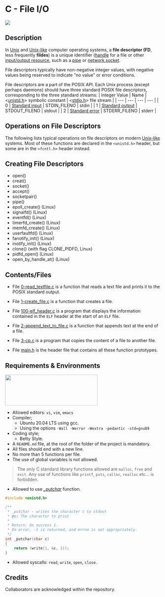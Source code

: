 # C - File I/O
<img src="https://upload.wikimedia.org/wikipedia/commons/thumb/f/f8/File_table_and_inode_table.svg/800px-File_table_and_inode_table.svg.png" width="" height=""  />

## Description
In [Unix](https://en.wikipedia.org/wiki/Unix) and [Unix-like](https://en.wikipedia.org/wiki/Unix-like) computer operating systems, a **file descriptor (FD**, less frequently **fildes**) is a unique identifier ([handle](https://en.wikipedia.org/wiki/Handle_(computing)) for a file or other [input/output resource](https://en.wikipedia.org/wiki/Input/output), such as a [pipe](https://en.wikipedia.org/wiki/Pipe_(Unix)) or [network socket](https://en.wikipedia.org/wiki/Network_socket).

File descriptors typically have non-negative integer values, with negative values being reserved to indicate "no value" or error conditions.

File descriptors are a part of the POSIX API. Each Unix process (except perhaps daemons) should have three standard POSIX file descriptors, corresponding to the three standard streams:
| Integer Value | Name |<[unistd.h](https://en.wikipedia.org/wiki/Unistd.h)> symbolic constant | <[stdio.h](https://en.wikipedia.org/wiki/Stdio.h)> file stream |
| --- | --- | --- | --- |
| 0 | [Standard input](https://en.wikipedia.org/wiki/Stdin) | STDIN_FILENO | stdin |
| 1 | [Standard output](https://en.wikipedia.org/wiki/Stdout) | STDOUT_FILENO | stdout |
| 2 | [Standard error](https://en.wikipedia.org/wiki/Stderr) | STDERR_FILENO | stderr |

## Operations on File Descriptors
The following lists typical operations on file descriptors on modern [Unix-like](https://en.wikipedia.org/wiki/Unix-like) systems. Most of these functions are declared in the `<unistd.h>` header, but some are in the `<fcntl.h>` header instead.

## Creating File Descriptors
- open()
- creat()
- socket()
- accept()
- socketpair()
- pipe()
- epoll_create() (Linux)
- signalfd() (Linux)
- eventfd() (Linux)
- timerfd_create() (Linux)
- memfd_create() (Linux)
- userfaultfd() (Linux)
- fanotify_init() (Linux)
- inotify_init() (Linux)
- clone() (with flag CLONE_PIDFD, Linux)
- pidfd_open() (Linux)
- open_by_handle_at() (Linux)

## Contents/Files
- File [0-read_textfile.c](https://github.com/TosinISOGUN/alx-low_level_programming/blob/master/0x15-file_io/0-read_textfile.c) is a function that reads a text file and prints it to the POSIX standard output.

- File [1-create_file.c](https://github.com/TosinISOGUN/alx-low_level_programming/blob/master/0x15-file_io/1-create_file.c) is a function that creates a file.

- File [100-elf_header.c](https://github.com/TosinISOGUN/alx-low_level_programming/blob/master/0x15-file_io/100-elf_header.c) is a program that displays the information contained in the `ELF` header at the start of an `ELF` file.

- File [2-append_text_to_file.c](https://github.com/TosinISOGUN/alx-low_level_programming/blob/master/0x15-file_io/2-append_text_to_file.c) is a function that appends text at the end of a file.

- File [3-cp.c](https://github.com/TosinISOGUN/alx-low_level_programming/blob/master/0x15-file_io/3-cp.c) is a program that copies the content of a file to another file.

- File [main.h](https://github.com/TosinISOGUN/alx-low_level_programming/blob/master/0x15-file_io/main.h) is the header file that contains all these function prototypes.

## Requirements & Environments
<img src="https://alx-apply.hbtn.io/brand_alx/share_image_2019.jpg" width="300" height="100" />

- Allowed editors: `vi`, `vim`, `emacs`
- Compiler;
  - Ubuntu 20.04 LTS using gcc.
  - Using the options `-Wall -Werror -Wextra -pedantic -std=gnu89`
- Coding style;
  - Betty Style.
- A `README.md` file, at the root of the folder of the project is mandatory.
- All files should end with a new line.
- No more than 5 functions per file.
- The use of global variables is not allowed.
> The only C standard library functions allowed are `malloc`, `free` and `exit`.
> Any use of functions like `printf`, `puts`, `calloc`, `realloc` etc… is forbidden.
- Allowed to use [*_putchar*](https://github.com/holbertonschool/_putchar.c/blob/master/_putchar.c) function.
```C
#include <unistd.h>

/**
 * _putchar - writes the character c to stdout
 * @c: The character to print
 *
 * Return: On success 1.
 * On error, -1 is returned, and errno is set appropriately.
 */
int _putchar(char c)
{
	return (write(1, &c, 1));
}
```
- Allowed syscalls: `read`, `write`, `open`, `close`.


## Credits
Collaborators are acknowledged within the repository.
